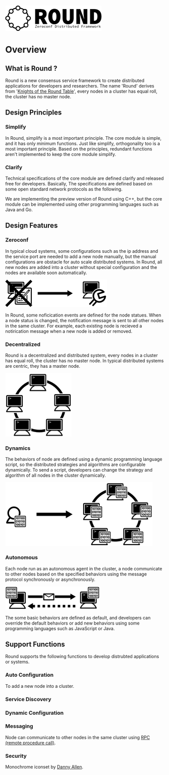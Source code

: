 ![round_logo](img/round_logo.png)

# Overview

## What is Round ?

Round is a new consensus service framework to create distributed applications for developers and researchers. The name 'Round' derives from '[Knights of the Round Table](http://en.wikipedia.org/wiki/Round_Table)', every nodes in a cluster has equal roll, the cluster has no master node.

## Design Principles

### Simplify

In Round, simplify is a most important principle. The core module is simple, and it has only minimum functions. Just like simplify, orthogonality too is a most important principle. Based on the principles, redundant functions aren't implemented to keep the core module simplify.

### Clarify

Technical specifications of the core module are defined clarify and released free for developers. Basically, The specifications are defined based on some open standard network protocols as the following.

We are implementing the preview version of Round using C++, but the core module can be implemented using other programming languages such as Java and Go.

## Design Features

### Zeroconf

In typical cloud systems, some configurations such as the ip address and the service port are needed to add a new node manually, but the manual configurations are obstacle for auto scale distributed systems. In Round, all new nodes are added into a cluster without special configuration and the nodes are available soon automatically.

![round_overview_zeroconf](img/round_overview_zeroconf.png)

In Round, some noficication events are defined for the node statues. When a node status is changed, the notification message is sent to all other nodes  in the same cluster. For example, each existing node is recieved a notirication message when a new node is added or removed.

### Decentralized

Round is a decentralized and distributed system, every nodes in a cluster has equal roll, the cluster has no master node. In typical distributed systems are centric, they has a master node.

![round_overview_zeroconf](img/round_overview_decentralized.png)

### Dynamics

The behaviors of node are defined using a dynamic programming language script, so the distributed strategies and algorithms are configurable dynamically. To send a script, developers can change the strategy and algorithm of all nodes in the cluster dynamically.

![round_overview_dynamics](img/round_overview_dynamics.png)

### Autonomous

Each node run as an autonomous agent in the cluster, a node communicate to other nodes based on the specified behaviors using the message protocol synchronously or asynchronously.

![round_overview_autonomous](img/round_overview_autonomous.png)

The some basic behaviors are defined as default, and developers can override the default behaviors or add new behaviors using some programming languages such as JavaScript or Java.

## Support Functions

Round supports the following functions to develop distrubted applications or systems.

### Auto Configuration

To add a new node into a cluster.

### Service Discovery

### Dynamic Configuration

### Messaging

Node can communicate to other nodes in the same cluster using [RPC (remote procedure call)](http://en.wikipedia.org/wiki/Remote_procedure_call).

### Security

Monochrome iconset by [Danny Allen](http://dannya.org).
